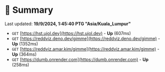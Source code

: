 # 📖 Summary
Last updated: **19/9/2024, 1:45:40 PTG "Asia/Kuala_Lumpur"**

- `GET` [https://hst.ujol.dev](https://hst.ujol.dev) - **Up** (607ms)
- `GET` [https://reddviz.deno.dev/gimme](https://reddviz.deno.dev/gimme) - **Up** (1352ms)
- `GET` [https://reddviz.amar.kim/gimme](https://reddviz.amar.kim/gimme) - **Up** (364ms)
- `GET` [https://dumb.onrender.com](https://dumb.onrender.com) - **Up** (258ms)
